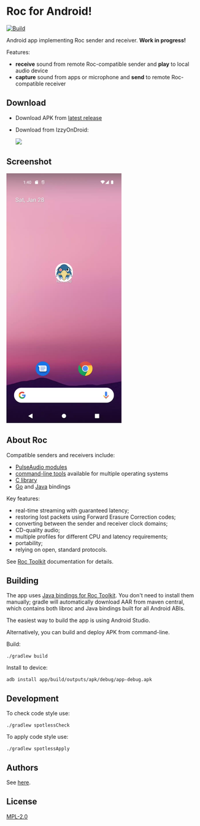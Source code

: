 # Roc for Android!

[![Build](https://github.com/roc-streaming/roc-droid/workflows/build/badge.svg)](https://github.com/roc-streaming/roc-droid/actions)

Android app implementing Roc sender and receiver. **Work in progress!**

Features:

* **receive** sound from remote Roc-compatible sender and **play** to local audio device
* **capture** sound from apps or microphone and **send** to remote Roc-compatible receiver

Download
--------

* Download APK from [latest release](https://github.com/roc-streaming/roc-droid/releases/latest)

* Download from IzzyOnDroid:

  <a href='https://apt.izzysoft.de/fdroid/api/v1/shield/org.rocstreaming.rocdroid'><img height='70' src='https://gitlab.com/IzzyOnDroid/repo/-/raw/master/assets/IzzyOnDroid.png'></a>

Screenshot
----------

<img src="https://raw.githubusercontent.com/roc-streaming/roc-droid/master/screenshot.webp" data-canonical-src="https://raw.githubusercontent.com/roc-streaming/roc-droid/master/screenshot.webp" width="300"/>

About Roc
---------

Compatible senders and receivers include:

* [PulseAudio modules](https://roc-streaming.org/toolkit/docs/running/pulseaudio_modules.html)
* [command-line tools](https://roc-streaming.org/toolkit/docs/running/command_line_tools.html) available for multiple operating systems
* [C library](https://roc-streaming.org/toolkit/docs/api.html)
* [Go](https://github.com/roc-streaming/roc-go/) and [Java](https://github.com/roc-streaming/roc-java) bindings

Key features:

* real-time streaming with guaranteed latency;
* restoring lost packets using Forward Erasure Correction codes;
* converting between the sender and receiver clock domains;
* CD-quality audio;
* multiple profiles for different CPU and latency requirements;
* portability;
* relying on open, standard protocols.

See [Roc Toolkit](https://github.com/roc-streaming/roc-toolkit) documentation for details.

Building
--------

The app uses [Java bindings for Roc Toolkit](https://github.com/roc-streaming/roc-java). You don't need to install them manually; gradle will automatically download AAR from maven central, which contains both libroc and Java bindings built for all Android ABIs.

The easiest way to build the app is using Android Studio.

Alternatively, you can build and deploy APK from command-line.

Build:

```
./gradlew build
```

Install to device:

```
adb install app/build/outputs/apk/debug/app-debug.apk
```

Development
-----------

To check code style use:

```
./gradlew spotlessCheck
```

To apply code style use:

```
./gradlew spotlessApply
```

Authors
-------

See [here](https://github.com/roc-streaming/roc-droid/graphs/contributors).

License
-------

[MPL-2.0](LICENSE)
